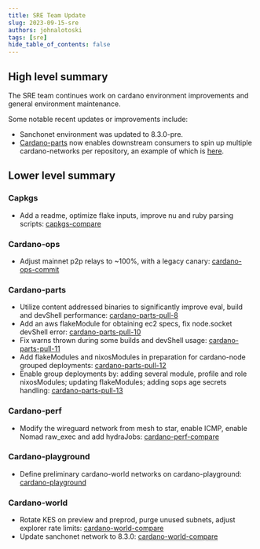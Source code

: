 ```yaml
---
title: SRE Team Update
slug: 2023-09-15-sre
authors: johnalotoski
tags: [sre]
hide_table_of_contents: false
---
```


## High level summary

The SRE team continues work on cardano environment improvements and general environment maintenance.

Some notable recent updates or improvements include:
* Sanchonet environment was updated to 8.3.0-pre.
* [Cardano-parts](https://github.com/input-output-hk/cardano-parts) now enables downstream consumers to spin up multiple cardano-networks per repository, an example of which is [here](https://github.com/input-output-hk/cardano-playground/blob/main/flake/colmena.nix#L89-L108).

## Lower level summary

### Capkgs
* Add a readme, optimize flake inputs, improve nu and ruby parsing scripts: [capkgs-compare](https://github.com/input-output-hk/capkgs/compare/f3dcffb...c2c7680)

### Cardano-ops
* Adjust mainnet p2p relays to ~100%, with a legacy canary: [cardano-ops-commit](https://github.com/input-output-hk/cardano-ops/commit/d3cce2585fae6a52ff5833373137af3cddbc6710)

### Cardano-parts
* Utilize content addressed binaries to significantly improve eval, build and devShell performance: [cardano-parts-pull-8](https://github.com/input-output-hk/cardano-parts/pull/8)
* Add an aws flakeModule for obtaining ec2 specs, fix node.socket devShell error: [cardano-parts-pull-10](https://github.com/input-output-hk/cardano-parts/pull/10)
* Fix warns thrown during some builds and devShell usage: [cardano-parts-pull-11](https://github.com/input-output-hk/cardano-parts/pull/11)
* Add flakeModules and nixosModules in preparation for cardano-node grouped deployments: [cardano-parts-pull-12](https://github.com/input-output-hk/cardano-parts/pull/12)
* Enable group deployments by: adding several module, profile and role nixosModules; updating flakeModules; adding sops age secrets handling: [cardano-parts-pull-13](https://github.com/input-output-hk/cardano-parts/pull/13)

### Cardano-perf
* Modify the wireguard network from mesh to star, enable ICMP, enable Nomad raw_exec and add hydraJobs: [cardano-perf-compare](https://github.com/input-output-hk/cardano-perf/compare/9f9917c...7fc1b4c)

### Cardano-playground
* Define preliminary cardano-world networks on cardano-playground: [cardano-playground](https://github.com/input-output-hk/cardano-playground/pull/1)

### Cardano-world
* Rotate KES on preview and preprod, purge unused subnets, adjust explorer rate limits: [cardano-world-compare](https://github.com/input-output-hk/cardano-world/compare/306ef6c...e9b2ed2)
* Update sanchonet network to 8.3.0: [cardano-world-compare](https://github.com/input-output-hk/cardano-world/compare/master...sanchonet-updated)
